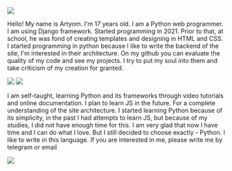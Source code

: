 

<!--
**lizarttt/lizarttt** is a ✨ _special_ ✨ repository because its `README.md` (this file) appears on your GitHub profile.

Here are some ideas to get you started:

- 🔭 I’m currently working on ...
- 🌱 I’m currently learning ...
- 👯 I’m looking to collaborate on ...
- 🤔 I’m looking for help with ...
- 💬 Ask me about ...
- 📫 How to reach me: ...
- 😄 Pronouns: ...
- ⚡ Fun fact: ...
-->

  <img src="https://sun9-70.userapi.com/impg/ZeCc9C-eAh2ukIcu1A9MuA0M4T-lG52_Rqdq6A/fgxZqf2cj3k.jpg?size=1920x400&quality=95&sign=c36e2171a9f54517a4c3344ae0632dd6&type=album">
        <p>Hello! My name is Artyom. I'm 17 years old. I am a Python web programmer. I am using Django framework. Started programming in 2021. Prior to that, at school, he was fond of creating templates and designing in HTML and CSS. I started programming in python because I like to write the backend of the site, I'm interested in their architecture. On my github you can evaluate the quality of my code and see my projects. I try to put my soul into them and take criticism of my creation for granted.</p> 
   <img src="https://sun9-62.userapi.com/impg/Ljp3r457YJFdwvbOwhZE666SgFwQR1cFNB_mfg/t6TUJITA3Ro.jpg?size=1920x131&quality=95&sign=433b97c8e60a0f41f7e0e00137e10d4b&type=album">
      <img src="https://sun9-24.userapi.com/impg/asfN54MenLC7Jo_xODxAnILSDMEGj5DsWzmmpA/l_5HYNbXFoc.jpg?size=900x780&quality=95&sign=592694283cb25e86c5fadabaf72bbfd8&type=album" >

  <p>I am self-taught, learning Python and its frameworks through video tutorials and online documentation. I plan to learn JS in the future. For a complete understanding of the site architecture. I started learning Python because of its simplicity, in the past I had attempts to learn JS, but because of my studies, I did not have enough time for this. I am very glad that now I have time and I can do what I love. But I still decided to choose exactly - Python. I like to write in this language. If you are interested in me, please write me by telegram or email</p>
<img src="https://sun9-51.userapi.com/impg/AfUJ8SJqNQsmL6hpAwhvaBB_l7aBR4x8ynLjLA/QqB4l1OWlhY.jpg?size=1920x400&quality=95&sign=50792a4958f298a452bb509c5319807f&type=album">




